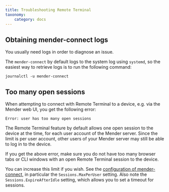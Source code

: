 ```yaml
---
title: Troubleshooting Remote Terminal
taxonomy:
    category: docs
---
```



## Obtaining mender-connect logs

You usually need logs in order to diagnose an issue.

The `mender-connect` by default logs to the system log using `systemd`, so the easiest way to retrieve logs
is to run the following command:

```
journalctl -u mender-connect
```


## Too many open sessions

When attempting to connect with Remote Terminal to a device,
e.g. via the Mender web UI, you get the following error:

```
Error: user has too many open sessions
```

The Remote Terminal feature by default allows
one open session to the device at the time, for each user account of the Mender server.
Since the limit is per user account, other users of your Mender server may
still be able to log in to the device.

If you get the above error, make sure you do not have too many browser tabs or CLI windows
with an open Remote Terminal session to the device.

You can increase this limit if you wish. See the [configuration of mender-connect](../../90.Mender-Connect/docs.md#configuration),
in particular the `Sessions.MaxPerUser` setting. Also note the `Sessions.ExpireAfterIdle`
setting, which allows you to set a timeout for sessions.
